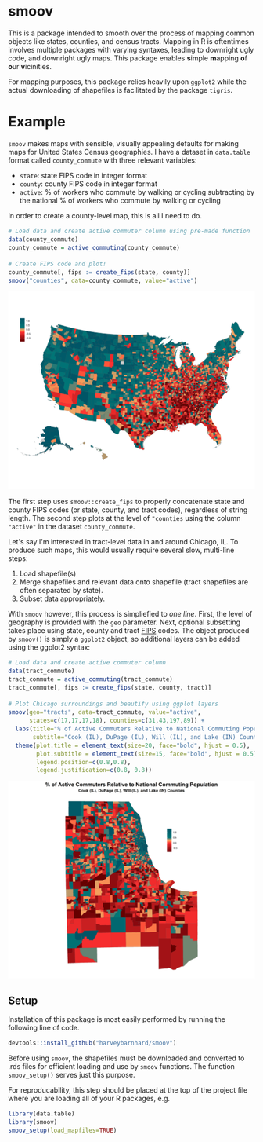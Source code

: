 # smoov
This is a package intended to smooth over the process of mapping common objects like states, counties,
and census tracts. Mapping in R is oftentimes involves multiple packages with varying syntaxes, leading
to downright ugly code, and downright ugly maps.
This package enables **s**imple **m**apping **o**f **o**ur **v**icinities.

For mapping purposes, this package relies heavily upon `ggplot2` while the actual
downloading of shapefiles is facilitated by the package `tigris`.

# Example

`smoov` makes maps  with sensible, visually appealing defaults for making maps
for United States Census geographies. I have a dataset in `data.table` format
called `county_commute` with three relevant variables:

* `state`: state FIPS code in integer format
* `county`: county FIPS code in integer format
* `active`: % of workers who commute by walking or cycling subtracting
            by the national % of workers who commute by walking or cycling

In order to create a county-level map, this is all I need to do.
```r
# Load data and create active commuter column using pre-made function
data(county_commute)
county_commute = active_commuting(county_commute)

# Create FIPS code and plot!
county_commute[, fips := create_fips(state, county)]
smoov("counties", data=county_commute, value="active")
```

![](examples/county_example.png)

The first step uses `smoov::create_fips` to properly concatenate state and
county FIPS codes (or state, county, and tract codes), regardless of string
length. The second step plots at the level of `"counties` using the
column `"active"` in the dataset `county_commute`.

Let's say I'm interested in tract-level data in and around Chicago, IL. To produce
such maps, this would usually require several slow, multi-line steps:

1. Load shapefile(s)
2. Merge shapefiles and relevant data onto shapefile (tract shapefiles are often
   separated by state).
3. Subset data appropriately.

With `smoov` however, this process is simpliefied to _one line_.
First, the level of geography is provided with the `geo` parameter.
Next, optional subsetting takes place using state, county and tract
[FIPS](https://transition.fcc.gov/oet/info/maps/census/fips/fips.txt#:~:text=FIPS%20codes%20are%20numbers%20which,to%20which%20the%20county%20belongs.)
codes. The object produced by `smoov()` is simply a `ggplot2` object, so additional layers
can be added using the ggplot2 syntax:

```r
# Load data and create active commuter column
data(tract_commute)
tract_commute = active_commuting(tract_commute)
tract_commute[, fips := create_fips(state, county, tract)]

# Plot Chicago surroundings and beautify using ggplot layers
smoov(geo="tracts", data=tract_commute, value="active",
      states=c(17,17,17,18), counties=c(31,43,197,89)) +
  labs(title="% of Active Commuters Relative to National Commuting Population",
       subtitle="Cook (IL), DuPage (IL), Will (IL), and Lake (IN) Counties") +
  theme(plot.title = element_text(size=20, face="bold", hjust = 0.5),
        plot.subtitle = element_text(size=15, face="bold", hjust = 0.5),
        legend.position=c(0.8,0.8),
        legend.justification=c(0.8, 0.8))
```

![](examples/tract_example.png)

## Setup

Installation of this package is most easily performed by running the following line
of code.

```r
devtools::install_github("harveybarnhard/smoov")
```

Before using `smoov`, the shapefiles must be downloaded and converted to .rds files for
efficient loading and use by `smoov` functions. The function `smoov_setup()` serves
just this purpose.

For reproducability, this step should be placed at the top of the project file where
you are loading all of your R packages, e.g.

```r
library(data.table)
library(smoov)
smoov_setup(load_mapfiles=TRUE)
```
